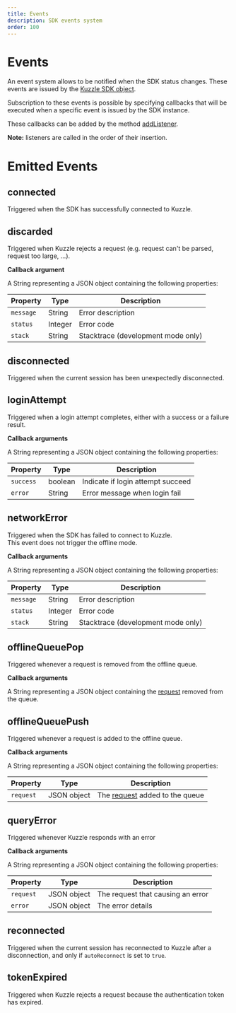 ```yaml
---
title: Events
description: SDK events system
order: 100
---
```


# Events

An event system allows to be notified when the SDK status changes. These events are issued by the [Kuzzle SDK object](/sdk/java/1/kuzzle).

Subscription to these events is possible by specifying callbacks that will be executed when a specific event is issued by the SDK instance.

These callbacks can be added by the method [addListener](/sdk/java/1/core-classes/kuzzle/add-listener/).

**Note:** listeners are called in the order of their insertion.

# Emitted Events

## connected

Triggered when the SDK has successfully connected to Kuzzle.

## discarded

Triggered when Kuzzle rejects a request (e.g. request can't be parsed, request too large, ...).

**Callback argument**

A String representing a JSON object containing the following properties:

| Property  | Type    | Description                        |
| --------- | ------- | ---------------------------------- |
| `message` | String  | Error description                  |
| `status`  | Integer | Error code                         |
| `stack`   | String  | Stacktrace (development mode only) |

## disconnected

Triggered when the current session has been unexpectedly disconnected.

## loginAttempt

Triggered when a login attempt completes, either with a success or a failure result.

**Callback arguments**

A String representing a JSON object containing the following properties:

| Property  | Type    | Description                       |
| --------- | ------- | --------------------------------- |
| `success` | boolean | Indicate if login attempt succeed |
| `error`   | String  | Error message when login fail     |

## networkError

Triggered when the SDK has failed to connect to Kuzzle.  
This event does not trigger the offline mode.

**Callback arguments**

A String representing a JSON object containing the following properties:

| Property  | Type    | Description                        |
| --------- | ------- | ---------------------------------- |
| `message` | String  | Error description                  |
| `status`  | Integer | Error code                         |
| `stack`   | String  | Stacktrace (development mode only) |

## offlineQueuePop

Triggered whenever a request is removed from the offline queue.

**Callback arguments**

A String representing a JSON object containing the [request](/core/1/api/essentials/query-syntax/) removed from the queue.

## offlineQueuePush

Triggered whenever a request is added to the offline queue.

**Callback arguments**

A String representing a JSON object containing the following properties:

| Property  | Type        | Description                                                            |
| --------- | ----------- | ---------------------------------------------------------------------- |
| `request` | JSON object | The [request](/core/1/api/essentials/query-syntax/) added to the queue |

## queryError

Triggered whenever Kuzzle responds with an error

**Callback arguments**

A String representing a JSON object containing the following properties:

| Property  | Type        | Description                       |
| --------- | ----------- | --------------------------------- |
| `request` | JSON object | The request that causing an error |
| `error`   | JSON object | The error details                 |

## reconnected

Triggered when the current session has reconnected to Kuzzle after a disconnection, and only if `autoReconnect` is set to `true`.

## tokenExpired

Triggered when Kuzzle rejects a request because the authentication token has expired.
